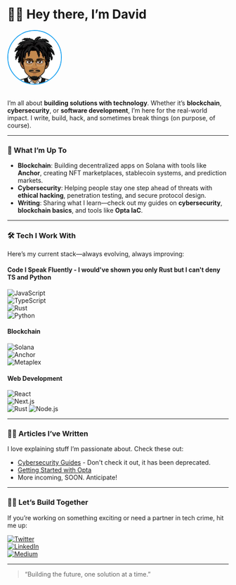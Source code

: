 # 👋🏾 Hey there, I’m David  

<img src="/avatar.png" alt="David's Avatar" width="120" style="border-radius: 50%; border: 2px solid #1CA2F1; margin-bottom: 16px;">  

I’m all about **building solutions with technology**. Whether it’s **blockchain**, **cybersecurity**, or **software development**, I’m here for the real-world impact. I write, build, hack, and sometimes break things (on purpose, of course).  

---

### 🌟 What I’m Up To  
- **Blockchain**: Building decentralized apps on Solana with tools like **Anchor**, creating NFT marketplaces, stablecoin systems, and prediction markets.  
- **Cybersecurity**: Helping people stay one step ahead of threats with **ethical hacking**, penetration testing, and secure protocol design.  
- **Writing**: Sharing what I learn—check out my guides on **cybersecurity**, **blockchain basics**, and tools like **Opta IaC**.  

---

### 🛠️ Tech I Work With  
Here’s my current stack—always evolving, always improving:  

#### Code I Speak Fluently - I would've shown you only Rust but I can't deny TS and Python
![JavaScript](https://img.shields.io/badge/JavaScript-%23F7DF1E?style=flat-square&logo=javascript&logoColor=white)  
![TypeScript](https://img.shields.io/badge/TypeScript-%23007ACC?style=flat-square&logo=typescript&logoColor=white)  
![Rust](https://img.shields.io/badge/Rust-%23000000?style=flat-square&logo=rust&logoColor=white)  
![Python](https://img.shields.io/badge/Python-%233776AB?style=flat-square&logo=python&logoColor=white)  

#### Blockchain  
![Solana](https://img.shields.io/badge/Solana-%234394F3?style=flat-square&logo=solana&logoColor=white)  
![Anchor](https://img.shields.io/badge/Anchor-%23141523?style=flat-square&logo=anchor&logoColor=white)  
![Metaplex](https://img.shields.io/badge/Metaplex-%23FF5555?style=flat-square&logo=nft&logoColor=white)  

#### Web Development  
![React](https://img.shields.io/badge/React-%2361DAFB?style=flat-square&logo=react&logoColor=white)  
![Next.js](https://img.shields.io/badge/Next.js-%23000000?style=flat-square&logo=next.js&logoColor=white)  
![Rust](https://img.shields.io/badge/Rust-%23000000?style=flat-square&logo=rust&logoColor=white)
![Node.js](https://img.shields.io/badge/Nest.js-%23339933?style=flat-square&logo=nest.js&logoColor=white)  

---

### ✍🏾 Articles I’ve Written  
I love explaining stuff I’m passionate about. Check these out:  

- [Cybersecurity Guides](https://www.cybertecwiz.com/author/david/)  - Don't check it out, it has been deprecated.
- [Getting Started with Opta](https://medium.com/codex/getting-started-with-the-opta-iac-framework-a2f60d656784)  
- More incoming, SOON. Anticipate!
---

### 🤝🏾 Let’s Build Together  
If you’re working on something exciting or need a partner in tech crime, hit me up:  

[![Twitter](https://img.shields.io/badge/Twitter-%231DA1F2?style=flat-square&logo=twitter&logoColor=white)](https://twitter.com/heisdave7)  
[![LinkedIn](https://img.shields.io/badge/LinkedIn-%230A66C2?style=flat-square&logo=linkedin&logoColor=white)](https://ng.linkedin.com/in/david-n-9356a5232)  
[![Medium](https://img.shields.io/badge/Medium-%23000000?style=flat-square&logo=medium&logoColor=white)](https://medium.com/@davidjrn247)  

---

> “Building the future, one solution at a time.”  
